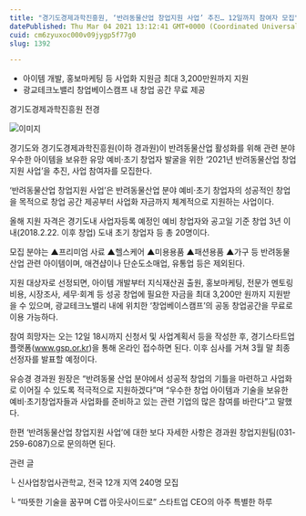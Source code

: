 ```yaml
---
title: "경기도경제과학진흥원, ‘반려동물산업 창업지원 사업’ 추진… 12일까지 참여자 모집"
datePublished: Thu Mar 04 2021 13:12:41 GMT+0000 (Coordinated Universal Time)
cuid: cm6zyuxoc000v09jygp5f77g0
slug: 1392

---
```



- 아이템 개발, 홍보마케팅 등 사업화 지원금 최대 3,200만원까지 지원
- 광교테크노밸리 창업베이스캠프 내 창업 공간 무료 제공

경기도경제과학진흥원 전경

![이미지](https://cdn.hashnode.com/res/hashnode/image/upload/v1739247167922/1f822919-08c9-4c25-877f-300f27f650c4.jpeg)

경기도와 경기도경제과학진흥원(이하 경과원)이 반려동물산업 활성화를 위해 관련 분야 우수한 아이템을 보유한 유망 예비·초기 창업자 발굴을 위한 ‘2021년 반려동물산업 창업지원 사업’을 추진, 사업 참여자를 모집한다.

‘반려동물산업 창업지원 사업’은 반려동물산업 분야 예비·초기 창업자의 성공적인 창업을 목적으로 창업 공간 제공부터 사업화 자금까지 체계적으로 지원하는 사업이다.

올해 지원 자격은 경기도내 사업자등록 예정인 예비 창업자와 공고일 기준 창업 3년 이내(2018.2.22. 이후 창업) 도내 초기 창업자 등 총 20명이다.

모집 분야는 ▲프리미엄 사료 ▲헬스케어 ▲미용용품 ▲패션용품 ▲가구 등 반려동물 산업 관련 아이템이며, 애견샵이나 단순도소매업, 유통업 등은 제외된다.

지원 대상자로 선정되면, 아이템 개발부터 지식재산권 출원, 홍보마케팅, 전문가 멘토링 비용, 시장조사, 세무·회계 등 성공 창업에 필요한 자금을 최대 3,200만 원까지 지원받을 수 있으며, 광교테크노밸리 내에 위치한 ‘창업베이스캠프’의 공동 창업공간을 무료로 이용 가능하다.

참여 희망자는 오는 12일 18시까지 신청서 및 사업계획서 등을 작성한 후, 경기스타트업플랫폼(www.gsp.or.kr)을 통해 온라인 접수하면 된다. 이후 심사를 거쳐 3월 말 최종 선정자를 발표할 예정이다.

유승경 경과원 원장은 “반려동물 산업 분야에서 성공적 창업의 기틀을 마련하고 사업화로 이어질 수 있도록 적극적으로 지원하겠다”며 “우수한 창업 아이템과 기술을 보유한 예비·초기창업자들과 사업화를 준비하고 있는 관련 기업의 많은 참여를 바란다”고 말했다.

한편 ‘반려동물산업 창업지원 사업’에 대한 보다 자세한 사항은 경과원 창업지원팀(031-259-6087)으로 문의하면 된다.

관련 글

└ 신사업창업사관학교, 전국 12개 지역 240명 모집

└ “따뜻한 기술을 꿈꾸며 C랩 아웃사이드로” 스타트업 CEO의 아주 특별한 하루